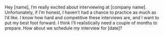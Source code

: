 Hey [name], I’m really excited about interviewing at [company name]. Unfortunately, if I’m honest, I haven’t had a chance to practice as much as I’d like. I know how hard and competitive these interviews are, and I want to put my best foot forward. I think I’ll realistically need a couple of months to prepare. How about we schedule my interview for [date]?
